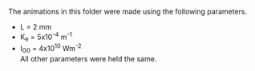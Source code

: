 The animations in this folder were made using the following parameters.  
* L = 2 mm  
* K<sub>e</sub> = 5x10<sup>-4</sup> m<sup>-1</sup>  
* I<sub>G0</sub> = 4x10<sup>10</sup> Wm<sup>-2</sup>  
All other parameters were held the same.  
